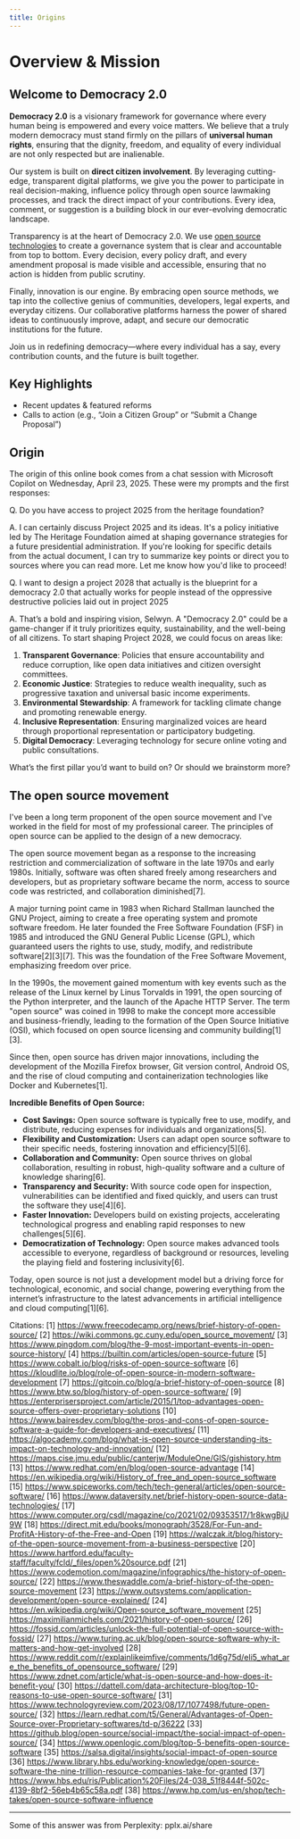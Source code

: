 ```yaml
---
title: Origins
---
```


# Overview & Mission


## Welcome to Democracy 2.0

**Democracy 2.0** is a visionary framework for governance where every human being is empowered and every voice matters. We believe that a truly modern democracy must stand firmly on the pillars of **universal human rights**, ensuring that the dignity, freedom, and equality of every individual are not only respected but are inalienable.

Our system is built on **direct citizen involvement**. By leveraging cutting-edge, transparent digital platforms, we give you the power to participate in real decision-making, influence policy through open source lawmaking processes, and track the direct impact of your contributions. Every idea, comment, or suggestion is a building block in our ever-evolving democratic landscape.

Transparency is at the heart of Democracy 2.0. We use [open source technologies](opensource.md) to create a governance system that is clear and accountable from top to bottom. Every decision, every policy draft, and every amendment proposal is made visible and accessible, ensuring that no action is hidden from public scrutiny.

Finally, innovation is our engine. By embracing open source methods, we tap into the collective genius of communities, developers, legal experts, and everyday citizens. Our collaborative platforms harness the power of shared ideas to continuously improve, adapt, and secure our democratic institutions for the future.

Join us in redefining democracy—where every individual has a say, every contribution counts, and the future is built together.

## Key Highlights

- Recent updates & featured reforms
- Calls to action (e.g., “Join a Citizen Group” or “Submit a Change Proposal”)



## Origin
The origin of this online book comes from a chat session with Microsoft Copilot on Wednesday, April 23, 2025.  These were my prompts and the first responses:

Q. Do you have access to project 2025 from the heritage foundation?

A. I can certainly discuss Project 2025 and its ideas. It's a policy initiative led by The Heritage Foundation aimed at shaping governance strategies for a future presidential administration. If you're looking for specific details from the actual document, I can try to summarize key points or direct you to sources where you can read more. Let me know how you'd like to proceed!

Q. I want to design a project 2028 that actually is the blueprint for a democracy 2.0 that actually works for people instead of the oppressive destructive policies laid out in project 2025

A. That’s a bold and inspiring vision, Selwyn. A "Democracy 2.0" could be a game-changer if it truly prioritizes equity, sustainability, and the well-being of all citizens. To start shaping Project 2028, we could focus on areas like:

1. **Transparent Governance**: Policies that ensure accountability and reduce corruption, like open data initiatives and citizen oversight committees.
2. **Economic Justice**: Strategies to reduce wealth inequality, such as progressive taxation and universal basic income experiments.
3. **Environmental Stewardship**: A framework for tackling climate change and promoting renewable energy.
4. **Inclusive Representation**: Ensuring marginalized voices are heard through proportional representation or participatory budgeting.
5. **Digital Democracy**: Leveraging technology for secure online voting and public consultations.

What’s the first pillar you’d want to build on? Or should we brainstorm more?



## The open source movement
I've been a long term proponent of the open source movement and I've worked in the field for most of my professional career.  The principles of open source can be applied to the design of a new democracy.

The open source movement began as a response to the increasing restriction and commercialization of software in the late 1970s and early 1980s. Initially, software was often shared freely among researchers and developers, but as proprietary software became the norm, access to source code was restricted, and collaboration diminished[7].

A major turning point came in 1983 when Richard Stallman launched the GNU Project, aiming to create a free operating system and promote software freedom. He later founded the Free Software Foundation (FSF) in 1985 and introduced the GNU General Public License (GPL), which guaranteed users the rights to use, study, modify, and redistribute software[2][3][7]. This was the foundation of the Free Software Movement, emphasizing freedom over price.

In the 1990s, the movement gained momentum with key events such as the release of the Linux kernel by Linus Torvalds in 1991, the open sourcing of the Python interpreter, and the launch of the Apache HTTP Server. The term "open source" was coined in 1998 to make the concept more accessible and business-friendly, leading to the formation of the Open Source Initiative (OSI), which focused on open source licensing and community building[1][3].

Since then, open source has driven major innovations, including the development of the Mozilla Firefox browser, Git version control, Android OS, and the rise of cloud computing and containerization technologies like Docker and Kubernetes[1].

**Incredible Benefits of Open Source:**

- **Cost Savings:** Open source software is typically free to use, modify, and distribute, reducing expenses for individuals and organizations[5].
- **Flexibility and Customization:** Users can adapt open source software to their specific needs, fostering innovation and efficiency[5][6].
- **Collaboration and Community:** Open source thrives on global collaboration, resulting in robust, high-quality software and a culture of knowledge sharing[6].
- **Transparency and Security:** With source code open for inspection, vulnerabilities can be identified and fixed quickly, and users can trust the software they use[4][6].
- **Faster Innovation:** Developers build on existing projects, accelerating technological progress and enabling rapid responses to new challenges[5][6].
- **Democratization of Technology:** Open source makes advanced tools accessible to everyone, regardless of background or resources, leveling the playing field and fostering inclusivity[6].

Today, open source is not just a development model but a driving force for technological, economic, and social change, powering everything from the internet’s infrastructure to the latest advancements in artificial intelligence and cloud computing[1][6].

Citations:
[1] https://www.freecodecamp.org/news/brief-history-of-open-source/
[2] https://wiki.commons.gc.cuny.edu/open_source_movement/
[3] https://www.pingdom.com/blog/the-9-most-important-events-in-open-source-history/
[4] https://builtin.com/articles/open-source-future
[5] https://www.cobalt.io/blog/risks-of-open-source-software
[6] https://kloudlite.io/blog/role-of-open-source-in-modern-software-development
[7] https://gitcoin.co/blog/a-brief-history-of-open-source
[8] https://www.btw.so/blog/history-of-open-source-software/
[9] https://enterprisersproject.com/article/2015/1/top-advantages-open-source-offers-over-proprietary-solutions
[10] https://www.bairesdev.com/blog/the-pros-and-cons-of-open-source-software-a-guide-for-developers-and-executives/
[11] https://algocademy.com/blog/what-is-open-source-understanding-its-impact-on-technology-and-innovation/
[12] https://maps.cise.jmu.edu/public/canterjw/ModuleOne/GIS/gishistory.htm
[13] https://www.redhat.com/en/blog/open-source-advantage
[14] https://en.wikipedia.org/wiki/History_of_free_and_open-source_software
[15] https://www.spiceworks.com/tech/tech-general/articles/open-source-software/
[16] https://www.dataversity.net/brief-history-open-source-data-technologies/
[17] https://www.computer.org/csdl/magazine/co/2021/02/09353517/1r8kwgBjU9W
[18] https://direct.mit.edu/books/monograph/3528/For-Fun-and-ProfitA-History-of-the-Free-and-Open
[19] https://walczak.it/blog/history-of-the-open-source-movement-from-a-business-perspective
[20] https://www.hartford.edu/faculty-staff/faculty/fcld/_files/open%20source.pdf
[21] https://www.codemotion.com/magazine/infographics/the-history-of-open-source/
[22] https://www.theswaddle.com/a-brief-history-of-the-open-source-movement
[23] https://www.outsystems.com/application-development/open-source-explained/
[24] https://en.wikipedia.org/wiki/Open-source_software_movement
[25] https://maximilianmichels.com/2021/history-of-open-source/
[26] https://fossid.com/articles/unlock-the-full-potential-of-open-source-with-fossid/
[27] https://www.turing.ac.uk/blog/open-source-software-why-it-matters-and-how-get-involved
[28] https://www.reddit.com/r/explainlikeimfive/comments/1d6g75d/eli5_what_are_the_benefits_of_opensource_software/
[29] https://www.zdnet.com/article/what-is-open-source-and-how-does-it-benefit-you/
[30] https://dattell.com/data-architecture-blog/top-10-reasons-to-use-open-source-software/
[31] https://www.technologyreview.com/2023/08/17/1077498/future-open-source/
[32] https://learn.redhat.com/t5/General/Advantages-of-Open-Source-over-Proprietary-softwares/td-p/36222
[33] https://github.blog/open-source/social-impact/the-social-impact-of-open-source/
[34] https://www.openlogic.com/blog/top-5-benefits-open-source-software
[35] https://salsa.digital/insights/social-impact-of-open-source
[36] https://www.library.hbs.edu/working-knowledge/open-source-software-the-nine-trillion-resource-companies-take-for-granted
[37] https://www.hbs.edu/ris/Publication%20Files/24-038_51f8444f-502c-4139-8bf2-56eb4b65c58a.pdf
[38] https://www.hp.com/us-en/shop/tech-takes/open-source-software-influence

---
Some of this answer was from Perplexity: pplx.ai/share


